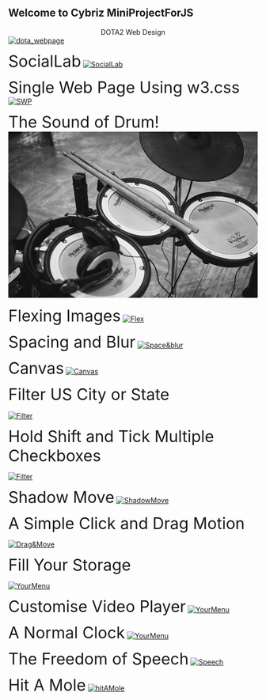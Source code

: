 ## Welcome to Cybriz MiniProjectForJS
<div font size="6" style="text-align:center">DOTA2 Web Design</font></div>
<a href="https://cybriz.github.io/MiniProjectForJS/dota webpage/index.html"><img src="https://i.imgur.com/TeBnfvM.jpg" alt="dota_webpage"></a>

<font size="6">SocialLab</font>
<a href="https://cybriz.github.io/MiniProjectForJS/SocialLab/src/index.html"><img src="https://i.imgur.com/6qbFXLu.jpg" alt="SocialLab"></a>

<font size="6">Single Web Page Using w3.css</font>
<a href="https://cybriz.github.io/MiniProjectForJS/loke_w3css/index.html"><img src="https://i.imgur.com/ZCgtTBa.jpg" alt="SWP"></a>

<font size="6">The Sound of Drum!</font>
<a href="https://cybriz.github.io/MiniProjectForJS/The Sound Of Drum!/index.html"><img src="drum.jpg" alt="drum"></a>

<font size="6">Flexing Images</font>
<a href="https://cybriz.github.io/MiniProjectForJS/Flexing%20images/index2.html"><img src="https://i.imgur.com/0x8ZM4L.png" alt="Flex"></a>

<font size="6">Spacing and Blur</font>
<a href="https://cybriz.github.io/MiniProjectForJS/Spacing and Blur/index2.html"><img src="https://i.imgur.com/pGMEzrz.jpg" alt="Space&blur"></a>

<font size="6">Canvas</font>
<a href="https://cybriz.github.io/MiniProjectForJS/canvas/index2.html"><img src="https://i.imgur.com/3m2CUAp.jpg" alt="Canvas"></a>

<font size="6">Filter US City or State</font>

<a href="https://cybriz.github.io/MiniProjectForJS/filter US city or state/index2.html"><img src="https://i.imgur.com/oQRDIcq.png" align="center" alt="Filter"></a>

<font size="6">Hold Shift and Tick Multiple Checkboxes</font>

<a href="https://cybriz.github.io/MiniProjectForJS/Hold Shift and Tick Multiple Checkboxes/index2.html"><img src="https://i.imgur.com/tbL9sun.png"  alt="Filter"></a>

<font size="6">Shadow Move</font>
<a href="https://cybriz.github.io/MiniProjectForJS/Shadow Move/index2.html"><img src="https://i.imgur.com/HvFFMSe.jpg"  alt="ShadowMove"></a> 

<font size="6">A Simple Click and Drag Motion</font>

<a href="https://cybriz.github.io/MiniProjectForJS/A Simple Click and Drag Motion/index2.html"><img src="https://i.imgur.com/USKyHEz.png"  alt="Drag&Move"></a>

<font size="6">Fill Your Storage</font>

<a href="https://cybriz.github.io/MiniProjectForJS/Your Storage/index.html"><img src="https://i.imgur.com/UNs6wN6.jpg"  alt="YourMenu"></a> 

<font size="6">Customise Video Player</font>
<a href="https://cybriz.github.io/MiniProjectForJS/Customise Video Player/index.html"><img src="https://i.imgur.com/qJJQcu9.png"  alt="YourMenu"></a>

<font size="6">A Normal Clock</font>
<a href="https://cybriz.github.io/MiniProjectForJS/A Normal Clock/index.html"><img src="https://i.imgur.com/9LXsRru.jpg"  alt="YourMenu"></a>

<font size="6">The Freedom of Speech</font>
<a href="https://cybriz.github.io/MiniProjectForJS/Speech/index.html"><img src="https://i.imgur.com/xUBKZWA.jpg"  alt="Speech"></a>

<font size="6">Hit A Mole</font>
<a href="https://cybriz.github.io/MiniProjectForJS/Hit A Mole/index.html"><img src="https://i.imgur.com/H7cIagr.png"  alt="hitAMole"></a>
